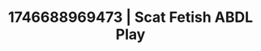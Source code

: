 ---
categories:
- Fantasy surrender
- Alt aesthetic girls
- AI-generated
- Fantasy kink
- Soft bondage
- ASMR
- Erotic tension
- Cosplay
image: /assets/images/1746688969473.jpg
layout: post
seo:
  description: Featured content with premium ABDL Play, Scat Fetish. HD images available.
  keywords: ABDL Play, Scat Fetish
  og_image: /assets/images/1746688969473.jpg
  schema_type: VisualArtwork
tags:
- '#1746688969473'
- ABDL Play
- Scat Fetish
title: 1746688969473 | Scat Fetish ABDL Play
---